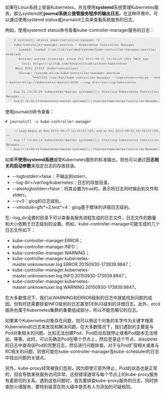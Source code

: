 
如果在Linux系统上安装Kubernetes，并且使用**systemd**系统管理Kubernetes服务，那么systemd的**journal系统**会**接管服务程序的输出日志**。在这种环境中，可以通过使用systemd status或journalctl工具来查看系统服务的日志。

例如，使用systemctl status命令查看kube\-controller\-manager服务的日志：

![2019-09-26-15-02-47.png](./images/2019-09-26-15-02-47.png)

使用journalctl命令查看：

```
# journalctl -u kube-controller-manager
```

![2019-09-26-15-03-23.png](./images/2019-09-26-15-03-23.png)

如果**不使用systemd系统**接管Kubernetes服务的标准输出，则也可以通过**日志相关的启动参数**来指定日志的存放目录。

* \-\-logtostderr=false：不输出到stderr。
* \-\-log\-dir=/var/log/kubernetes：日志的存放目录。
* \-\-alsologtostderr=false：将其设置为true时，表示将日志同时输出到文件和stderr。
* \-\-v=0：glog的日志级别。
* \-\-vmodule=gfs*=2,test*=4：glog基于模块的详细日志级别。

在\-\-log\_dir设置的目录下可以查看各服务进程生成的日志文件，日志文件的数量和大小依赖于日志级别的设置。例如，kube\-controller\-manager可能生成的几个日志文件如下：

* kube\-controller\-manager.ERROR；
* kube\-controller\-manager.INFO；
* kube\-controller\-manager.WARNING；
* kube\-controller\-manager.kubernetes\-master.unknownuser.log.ERROR.20150930\-173939.9847；
* kube\-controller\-manager.kubernetes\-master.unknownuser.log.INFO.20150930\-173939.9847；
* kube\-controller\-manager.kubernetes\-master.unknownuser.log.WARNING.20150930\-173939.9847。

在大多数情况下，我们从WARNING和ERROR级别的日志中就能找到问题的成因，但有时还需要排查INFO级别的日志甚至DEBUG级别的详细日志。此外，etcd服务也属于Kubernetes集群的重要组成部分，所以不能忽略它的日志。

如果某个Kubernetes对象存在问题，则可以用这个对象的名字作为关键字搜索Kubernetes的日志来发现和解决问题。在大多数情况下，我们遇到的主要是与Pod对象相关的问题，比如无法创建Pod、Pod启动后就停止或者Pod副本无法增加，等等。此时，可以先确定Pod在哪个节点上，然后登录这个节点，从kubelet的日志中查询该Pod的完整日志，然后进行问题排查。对于与Pod扩容相关或者与RC相关的问题，则很可能在kube\-controller\-manager及kube\-scheduler的日志中找出问题的关键点。

另外，kube\-proxy经常被我们忽视，因为即使它意外停止，Pod的状态也是正常的，但会导致某些服务访问异常。这些错误通常与每个节点上的kube\-proxy服务有着密切的关系。遇到这些问题时，首先要排查kube\-proxy服务的日志，同时排查防火墙服务，要特别留意在防火墙中是否有人为添加的可疑规则。
